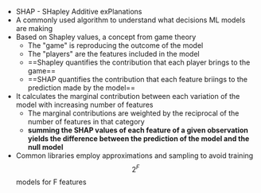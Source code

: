 - SHAP - SHapley Additive exPlanations
- A commonly used algorithm to understand what decisions ML models are making
- Based on Shapley values, a concept from game theory
    - The "game" is reproducing the outcome of the model
    - The "players" are the features included in the model
    - ==Shapley quantifies the contribution that each player brings to the game==
    - ==SHAP quantifies the contribution that each feature briings to the prediction made by the model==
- It calculates the marginal contribution between each variation of the model with increasing number of features
    - The marginal contributions are weighted by the reciprocal of the number of features in that category
    - **summing the SHAP values of each feature of a given observation yields the difference between the prediction of the model and the null model**
- Common libraries employ approximations and sampling to avoid training $$2^F$$ models for F features
